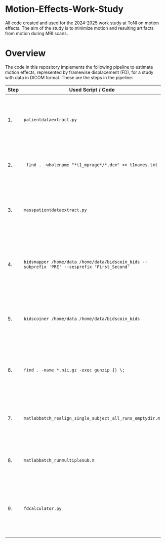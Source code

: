 # Motion-Effects-Work-Study
All code created and used for the 2024-2025 work study at ToNI on motion effects. The aim of the study is to minimize motion and resulting artifacts from motion during MRI scans.

Overview
========

The code in this repository implements the following pipeline to estimate motion effects, represented by framewise displacement (FD), for a study with data in DICOM format. 
These are the steps in the pipeline:

| Step | Used Script / Code                                       | Purpose                                                                                                                        |
|------|----------------------------------------------------------|--------------------------------------------------------------------------------------------------------------------------------|
| 1.   | `patientdataextract.py`                                  | *Optional/Testing*: Retrieves demographic and system information from DICOM files of a single participant                      |
| 2.   | ` find . -wholename "*t1_mprage*/*.dcm" >> t1names.txt`  | Creates Text file with T1 dicom paths of all participants to parse in next step                                                |
| 3.   | `masspatientdataextract.py`                              | Takes all the subject paths (from a `.txt` file) and creates table of all participants' demographic data                       |
| 4.   | `bidsmapper /home/data /home/data/bidscoin_bids --subprefix 'PRE' --sesprefix 'First_Second' ` | Use in BIDSCoin terminal to create bidsmap (a `.yaml` file) for dicoms with provided subprefix and sesprefix in data directory   |
| 5.   | `bidscoiner /home/data /home/data/bidscoin_bids`         | Use in BIDSCoin terminal. Uses bidsmap from previous step to convert mapped dicoms to nifti according to the BIDSCoin format   |
| 6.   | `find . -name *.nii.gz -exec gunzip {} \; `              | Unzips all compressed nifi files of current directory when called in terminal in preparation for SPM realignment               |
| 7.   | `matlabbatch_realign_single_subject_all_runs_emptydir.m` | Runs SPM realignment for 7 sessions, each aligned to the first volume, for the inputted subject file                           |
| 8.   | `matlabbatch_runmultiplesub.m`                           | Automates SPM realignment above for multiple subjects, as inputted                                                             |
| 9.   | `fdcalculator.py`                                        | Cycles through all subject files in provided directory to calculate Mean and Max FD for each run. Creates table with this data |
